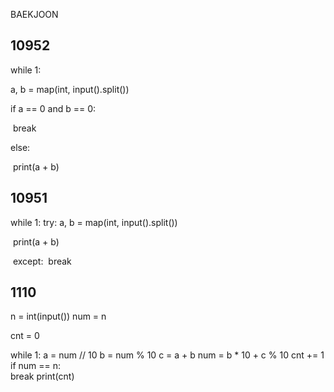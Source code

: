 BAEKJOON

## 10952



while 1:

  a, b = map(int, input().split())

  if a == 0 and b == 0:

​    break

  else:

​    print(a + b)



## 10951

while 1:
    try:
        a, b = map(int, input().split())

​		print(a + b)

​	except:
​    	break



## 1110

n = int(input())
num = n

cnt = 0


while 1:
    a = num // 10
    b = num % 10
    c = a + b
    num = b * 10 + c % 10
    cnt += 1
    if num == n:                
        break
print(cnt)